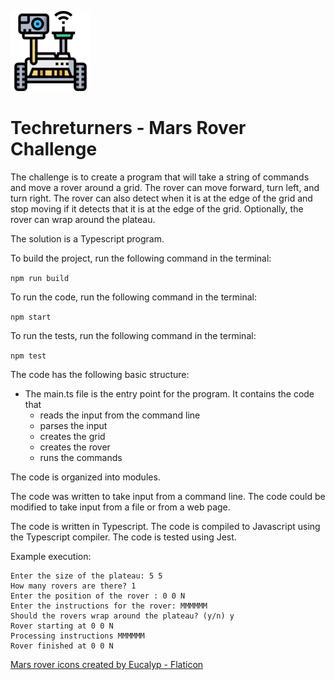 ![Mars Rover](rover_128.png)
# Techreturners - Mars Rover Challenge 

The challenge is to create a program that will take a string of commands and move a rover around a grid. The rover can move forward, turn left, and turn right. The rover can also detect when it is at the edge of the grid and stop moving if it detects that it is at the edge of the grid. Optionally, the rover can wrap around the plateau.

The solution is a Typescript program.

To build the project, run the following command in the terminal:

`npm run build`

To run the code, run the following command in the terminal:

`npm start`

To run the tests, run the following command in the terminal:

`npm test`

The code has the following basic structure:
- The main.ts file is the entry point for the program. It contains the code that
    - reads the input from the command line
    - parses the input
    - creates the grid
    - creates the rover
    - runs the commands

The code is organized into modules.

The code was written to take input from a command line. The code could be modified to take input from a file or from a web page.

The code is written in Typescript. The code is compiled to Javascript using the Typescript compiler. The code is tested using Jest.

Example execution:

```console
Enter the size of the plateau: 5 5
How many rovers are there? 1
Enter the position of the rover : 0 0 N
Enter the instructions for the rover: MMMMMM
Should the rovers wrap around the plateau? (y/n) y
Rover starting at 0 0 N
Processing instructions MMMMMM
Rover finished at 0 0 N
```

<a href="https://www.flaticon.com/free-icons/mars-rover" title="mars rover icons">Mars rover icons created by Eucalyp - Flaticon</a>